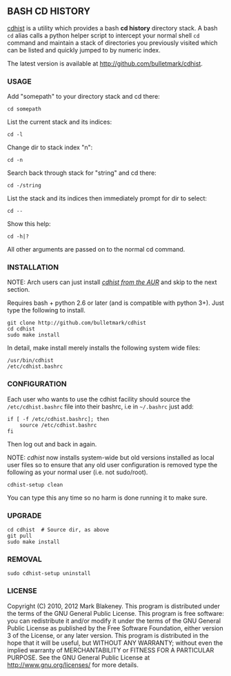 ## BASH CD HISTORY

[cdhist](http://github.com/bulletmark/cdhist) is a utility which
provides a bash **cd history** directory stack. A bash `cd` alias calls
a python helper script to intercept your normal shell `cd` command and
maintain a stack of directories you previously visited which can be
listed and quickly jumped to by numeric index.

The latest version is available at http://github.com/bulletmark/cdhist.

### USAGE

Add "somepath" to your directory stack and cd there:

    cd somepath

List the current stack and its indices:

    cd -l

Change dir to stack index "n":

    cd -n

Search back through stack for "string" and cd there:

    cd -/string

List the stack and its indices then immediately prompt for dir to select:

    cd --

Show this help:

    cd -h|?

All other arguments are passed on to the normal cd command.

### INSTALLATION

NOTE: Arch users can just install
[_cdhist from the AUR_](https://aur.archlinux.org/packages/cdhist/) and
skip to the next section.

Requires bash + python 2.6 or later (and is compatible with python 3+).
Just type the following to install.

    git clone http://github.com/bulletmark/cdhist
    cd cdhist
    sudo make install

In detail, make install merely installs the following system wide files:

    /usr/bin/cdhist
    /etc/cdhist.bashrc

### CONFIGURATION

Each user who wants to use the cdhist facility should source the
`/etc/cdhist.bashrc` file into their bashrc, i.e in `~/.bashrc`
just add:

    if [ -f /etc/cdhist.bashrc]; then
        source /etc/cdhist.bashrc
    fi

Then log out and back in again.

NOTE: _cdhist_ now installs system-wide but old versions installed
as local user files so to ensure that any old user configuration is
removed type the following as your normal user (i.e. not sudo/root).

    cdhist-setup clean

You can type this any time so no harm is done running it to make sure.

### UPGRADE

    cd cdhist  # Source dir, as above
    git pull
    sudo make install

### REMOVAL

    sudo cdhist-setup uninstall

### LICENSE

Copyright (C) 2010, 2012 Mark Blakeney. This program is distributed under the
terms of the GNU General Public License.
This program is free software: you can redistribute it and/or modify it
under the terms of the GNU General Public License as published by the
Free Software Foundation, either version 3 of the License, or any later
version.
This program is distributed in the hope that it will be useful, but
WITHOUT ANY WARRANTY; without even the implied warranty of
MERCHANTABILITY or FITNESS FOR A PARTICULAR PURPOSE. See the GNU General
Public License at <http://www.gnu.org/licenses/> for more details.
